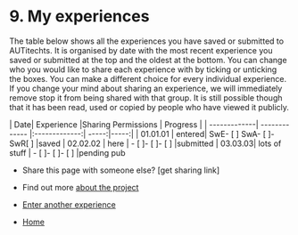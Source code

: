 # 9. My experiences

The table below shows all the experiences you have saved or submitted to AUTitechts. 
It is organised by date with the most recent experience you saved or submitted at the top and the oldest at the bottom. 
You can change who you would like to share each experience with by ticking or unticking the boxes. You can make a different choice for every individual experience. 
If you change your mind about sharing an experience, we will immediately remove stop it from being shared with that group. It is still possible though that it has been read, used or copied by people who have viewed it publicly. 

| Date| Experience       |Sharing Permissions        | Progress  |
| -------------| ------------- |:-------------:| -----:|-----:|
| 01.01.01   | entered| SwE- [ ] SwA- [ ]- SwR[ ] |saved
| 02.02.02    | here      |   - [ ]- [ ]- [ ] |submitted
| 03.03.03| lots of stuff     |   - [ ]- [ ]- [ ] |pending pub

* Share this page with someone else? [get sharing link]
* Find out more [about the project](/about/about.md)

* [Enter another experience](/enter-experience/enter-experience.md) 
* [Home](/ATCSP/REAMDE.md)
